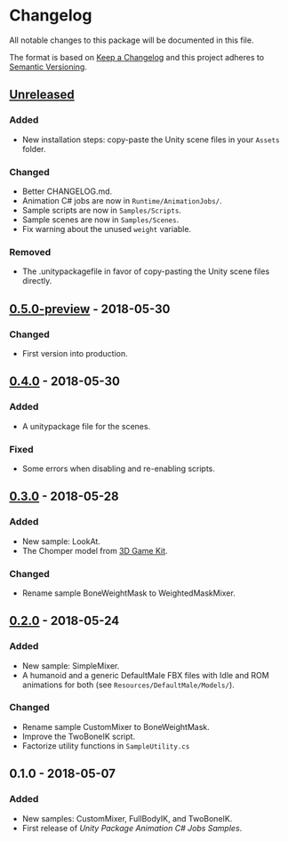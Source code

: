 # Changelog

All notable changes to this package will be documented in this file.

The format is based on [Keep a Changelog](http://keepachangelog.com/en/1.0.0/)
and this project adheres to [Semantic Versioning](http://semver.org/spec/v2.0.0.html).

## [Unreleased]

### Added

- New installation steps: copy-paste the Unity scene files in your `Assets` folder.

### Changed

- Better CHANGELOG.md.
- Animation C# jobs are now in `Runtime/AnimationJobs/`.
- Sample scripts are now in `Samples/Scripts`.
- Sample scenes are now in `Samples/Scenes`.
- Fix warning about the unused `weight` variable.

### Removed

- The .unitypackagefile in favor of copy-pasting the Unity scene files directly.

## [0.5.0-preview] - 2018-05-30

### Changed

- First version into production.

## [0.4.0] - 2018-05-30

### Added

- A unitypackage file for the scenes.

### Fixed

- Some errors when disabling and re-enabling scripts.

## [0.3.0] - 2018-05-28

### Added

- New sample: LookAt.
- The Chomper model from [3D Game Kit](https://assetstore.unity.com/packages/essentials/tutorial-projects/3d-game-kit-115747).

### Changed

- Rename sample BoneWeightMask to WeightedMaskMixer.

## [0.2.0] - 2018-05-24

### Added

- New sample: SimpleMixer.
- A humanoid and a generic DefaultMale FBX files with Idle and ROM animations
  for both (see `Resources/DefaultMale/Models/`).

### Changed

- Rename sample CustomMixer to BoneWeightMask.
- Improve the TwoBoneIK script. 
- Factorize utility functions in `SampleUtility.cs`

## 0.1.0 - 2018-05-07

### Added

- New samples: CustomMixer, FullBodyIK, and TwoBoneIK.
- First release of *Unity Package Animation C# Jobs Samples*.

[Unreleased]: https://gitlab.internal.unity3d.com/upm-packages/animation/com.unity.animation.cs-jobs-samples/compare/v0.5.0-preview...HEAD
[0.5.0-preview]: https://gitlab.internal.unity3d.com/upm-packages/animation/com.unity.animation.cs-jobs-samples/v0.4.0...v0.5.0-preview
[0.4.0]: https://gitlab.internal.unity3d.com/upm-packages/animation/com.unity.animation.cs-jobs-samples/v0.3.0...v0.4.0
[0.3.0]: https://gitlab.internal.unity3d.com/upm-packages/animation/com.unity.animation.cs-jobs-samples/v0.2.0...v0.3.0
[0.2.0]: https://gitlab.internal.unity3d.com/upm-packages/animation/com.unity.animation.cs-jobs-samples/compare/v0.1.0...v0.2.0

